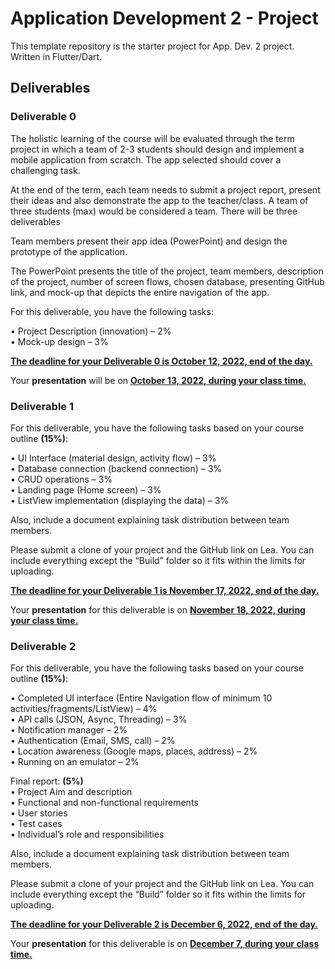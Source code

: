 # Application Development 2 - Project

This template repository is the starter project for App. Dev. 2 project. Written in Flutter/Dart.

## Deliverables

### Deliverable 0

The holistic learning of the course will be evaluated through the term project in which a team of 2-3 students should design and implement a mobile application from scratch. The app selected should cover a challenging task.

At the end of the term, each team needs to submit a project report, present their ideas and also demonstrate the app to the teacher/class. A team of three students (max) would be considered a team. There will be three deliverables

Team members present their app idea (PowerPoint) and design the prototype of the application.

The PowerPoint presents the title of the project, team members, description of the project, number of screen flows, chosen database, presenting GitHub link, and mock-up that depicts the entire navigation of the app.

For this deliverable, you have the following tasks:

• Project Description (innovation) – 2%  
• Mock-up design – 3%

<ins>**The deadline for your Deliverable 0 is October 12, 2022, end of the day.**</ins>

Your **presentation** will be on <ins>**October 13, 2022, during your class time.**</ins>

### Deliverable 1

For this deliverable, you have the following tasks based on your course outline **(15%)**:

• UI Interface (material design, activity flow) – 3%  
• Database connection (backend connection) – 3%  
• CRUD operations – 3%  
• Landing page (Home screen) – 3%  
• ListView implementation (displaying the data) – 3%

Also, include a document explaining task distribution between team members.

Please submit a clone of your project and the GitHub link on Lea. You can include everything except the “Build” folder so it fits within the limits for uploading.

<ins>**The deadline for your Deliverable 1 is November 17, 2022, end of the day.**</ins>

Your **presentation** for this deliverable is on <ins>**November 18, 2022, during your class time.**</ins>

### Deliverable 2

For this deliverable, you have the following tasks based on your course outline **(15%)**:

• Completed UI interface (Entire Navigation flow of minimum 10 activities/fragments/ListView) – 4%  
• API calls (JSON, Async, Threading) – 3%  
• Notification manager – 2%  
• Authentication (Email, SMS, call) – 2%  
• Location awareness (Google maps, places, address) – 2%  
• Running on an emulator – 2%

Final report: **(5%)**  
• Project Aim and description  
• Functional and non-functional requirements  
• User stories  
• Test cases  
• Individual’s role and responsibilities

Also, include a document explaining task distribution between team members.

Please submit a clone of your project and the GitHub link on Lea. You can include everything except the “Build” folder so it fits within the limits for uploading.

<ins>**The deadline for your Deliverable 2 is December 6, 2022, end of the day.**</ins>

Your **presentation** for this deliverable is on <ins>**December 7, during your class time.**</ins>
